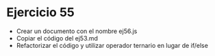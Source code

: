 # Ejercicio 55

- Crear un documento con el nombre ej56.js
- Copiar el código del ej53.md
- Refactorizar el código y utilizar operador ternario en lugar de if/else

